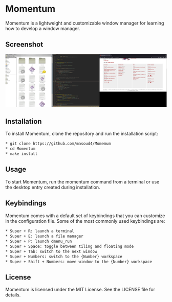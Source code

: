 # Momentum
Momentum is a lightweight and customizable window manager for learning how to develop a window manager.

## Screenshot
![Sample Image](./assets/Naqsh_20231218075141.png)

## Installation
To install Momentum, clone the repository and run the installation script:

    * git clone https://github.com/masoud4/Momemum
    * cd Momentum
    * make install


## Usage
To start Momentum, run the momentum command from a terminal or use the desktop entry created during installation.



## Keybindings
Momentum comes with a default set of keybindings that you can customize in the configuration file. Some of the most commonly used keybindings are:

    * Super + R: launch a terminal
    * Super + E: launch a file manager
    * Super + P: launch dmenu_run
    * Super + Space: toggle between tiling and floating mode
    * Super + Tab: switch to the next window
    * Super + Numbers: switch to the {Number} workspace
    * Super + Shift + Numbers: move window to the {Number} workspace

## License
Momentum is licensed under the MIT License. See the LICENSE file for details.

